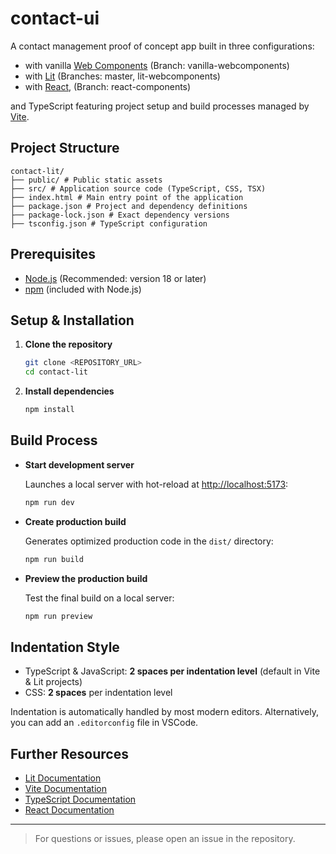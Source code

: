 # contact-ui

A contact management proof of concept app built in three configurations:
* with vanilla [Web Components](https://developer.mozilla.org/en-US/docs/Web/API/Web_components)
  (Branch: vanilla-webcomponents)
* with [Lit](https://lit.dev/)
  (Branches: master, lit-webcomponents)
* with [React](https://react.dev),
  (Branch: react-components)

and TypeScript featuring project setup and build processes managed by [Vite](https://vitejs.dev/).

## Project Structure

    contact-lit/ 
    ├── public/ # Public static assets 
    ├── src/ # Application source code (TypeScript, CSS, TSX) 
    ├── index.html # Main entry point of the application 
    ├── package.json # Project and dependency definitions 
    ├── package-lock.json # Exact dependency versions 
    ├── tsconfig.json # TypeScript configuration

## Prerequisites

- [Node.js](https://nodejs.org/) (Recommended: version 18 or later)
- [npm](https://www.npmjs.com/) (included with Node.js)

## Setup & Installation

1. **Clone the repository**

   ```bash
   git clone <REPOSITORY_URL>
   cd contact-lit
   ```

2. **Install dependencies**

   ```bash
   npm install
   ```

## Build Process

- **Start development server**

  Launches a local server with hot-reload at [http://localhost:5173](http://localhost:5173):

   ```bash
   npm run dev
   ```

- **Create production build**

  Generates optimized production code in the `dist/` directory:

   ```bash
   npm run build
   ```

- **Preview the production build**

  Test the final build on a local server:

   ```bash
   npm run preview
   ```

## Indentation Style

- TypeScript & JavaScript: **2 spaces per indentation level** (default in Vite & Lit projects)
- CSS: **2 spaces** per indentation level

Indentation is automatically handled by most modern editors. Alternatively, you can add an `.editorconfig` file in VSCode.

## Further Resources

- [Lit Documentation](https://lit.dev/docs/)
- [Vite Documentation](https://vitejs.dev/guide/)
- [TypeScript Documentation](https://www.typescriptlang.org/docs/)
- [React Documentation](https://react.dev/)

---

> For questions or issues, please open an issue in the repository.
